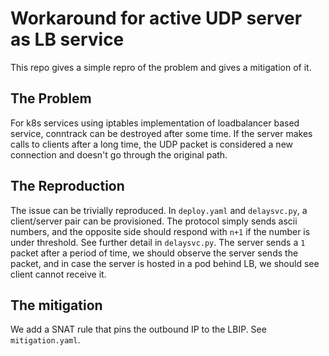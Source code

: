 Workaround for active UDP server as LB service
==============================================

This repo gives a simple repro of the problem and gives a mitigation of it.

The Problem
-----------

For k8s services using iptables implementation of loadbalancer based service,
conntrack can be destroyed after some time. If the server makes calls to clients
after a long time, the UDP packet is considered a new connection and doesn't go
through the original path. 

The Reproduction
----------------

The issue can be trivially reproduced. In `deploy.yaml` and `delaysvc.py`, a
client/server pair can be provisioned. The protocol simply sends ascii numbers,
and the opposite side should respond with `n+1` if the number is under
threshold. See further detail in `delaysvc.py`. The server sends a `1` packet
after a period of time, we should observe the server sends the packet, and in
case the server is hosted in a pod behind LB, we should see client cannot
receive it.

The mitigation
--------------

We add a SNAT rule that pins the outbound IP to the LBIP. See `mitigation.yaml`.

